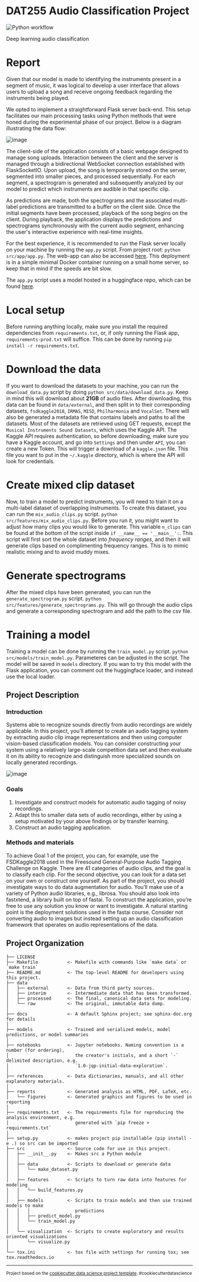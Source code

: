DAT255 Audio Classification Project
==============================

![Python workflow](https://github.com/oygarden/dat255-audio_project-g11/actions/workflows/python-app.yml/badge.svg)

Deep learning audio classification

# Report

Given that our model is made to identifying the instruments present in a segment of music, it was logical to develop a user interface that allows users to upload a song and receive ongoing feedback regarding the instruments being played.

We opted to implement a straightforward Flask server back-end. This setup facilitates our main processing tasks using Python methods that were honed during the experimental phase of our project. Below is a diagram illustrating the data flow:

![image](https://github.com/oygarden/dat255-audio_project-g11/assets/89018956/d9542eff-7ece-4dd9-a5d5-c57f068c62b1)

The client-side of the application consists of a basic webpage designed to manage song uploads. Interaction between the client and the server is managed through a bidirectional WebSocket connection established with FlaskSocketIO. Upon upload, the song is temporarily stored on the server, segmented into smaller pieces, and processed sequentially. For each segment, a spectrogram is generated and subsequently analyzed by our model to predict which instruments are audible in that specific clip.

As predictions are made, both the spectrograms and the associated multi-label predictions are transmitted to a buffer on the client side. Once the initial segments have been processed, playback of the song begins on the client. During playback, the application displays the predictions and spectrograms synchronously with the current audio segment, enhancing the user's interactive experience with real-time insights.

For the best experience, it is recommended to run the Flask server locally on your machine by running the `app.py` script. From project root: `python src/app/app.py`. The web-app can also be accessed [here](https://flask.onegard.no/). This deployment is in a simple minimal Docker container running on a small home server, so keep that in mind if the speeds are bit slow. 

The `app.py` script uses a model hosted in a huggingface repo, which can be found [here](https://huggingface.co/gruppe11/audio-classifier/tree/main). 
# Local setup

Before running anything locally, make sure you install the required dependencies from `requirements.txt`, or, if only running the Flask app, `requirements-prod.txt` will suffice. This can be done by running `pip install -r requirements.txt`.

# Download the data

If you want to download the datasets to your machine, you can run the `download_data.py` script by doing `python src/data/download_data.py`. Keep in mind this will download about __21GB__ of audio files. After downloading, this data can be found in `data/external`, and then split in to their corresponding datasets, `fsdkaggle2018`, `IRMAS`, `MISD`, `Philharmonia` and `VocalSet`. There will also be generated a metadata file that contains labels and paths to all the datasets. Most of the datasets are retrieved using GET requests, except the `Musical Instruments Sound Datasets`, which uses the Kaggle API. The Kaggle API requires authentication, so before downloading, make sure you have a Kaggle account, and go into `Settings` and then under `API`, you can create a new Token. This will trigger a download of a `kaggle.json` file. This file you want to put in the `~/.kaggle` directory, which is where the API will look for credentials. 

# Create mixed clip dataset

Now, to train a model to predict instruments, you will need to train it on a multi-label dataset of overlapping instruments. To create this dataset, you can run the `mix_audio_clips.py` script. `python src/features/mix_audio_clips.py`. Before you run it, you might want to adjust how many clips you would like to generate. This variable `n_clips` can be found at the bottom of the script inside `if __name__ == '__main__':`. This script will first sort the whole dataset into _frequency ranges_, and then it will generate clips based on complimenting frequency ranges. This is to mimic realistic mixing and to avoid muddy mixes.  

# Generate spectrograms

After the mixed clips have been generated, you can run the `generate_spectrogram.py` script. `python src/features/generate_spectrograms.py`. This will go through the audio clips and generate a corresponding spectrogram and add the path to the csv file. 

# Training a model

Training a model can be done by running the `train_model.py` script. `python src/models/train_model.py`. Parameteres can be adjusted in the script. The model will be saved in `models` directory. If you wan to try this model with the Flask application, you can comment out the huggingface loader, and instead use the local loader. 


Project Description
------------

### Introduction

Systems able to recognize sounds directly from audio recordings are widely applicable. In this project, you’ll attempt to create an audio tagging system by extracting audio clip image representations and then using computer vision-based classification models. You can consider constructing your system using a relatively large-scale competition data set and then evaluate it on its ability to recognize and distinguish more specialized sounds on locally generated recordings.

![image](https://github.com/oygarden/dat255-audio_project-g11/assets/89018956/94dde56e-82ef-4d63-8b65-615657c9713a)

### Goals

1. Investigate and construct models for automatic audio tagging of noisy recordings.
2. Adapt this to smaller data sets of audio recordings, either by using a setup motivated by your above findings or by transfer learning.
3. Construct an audio tagging application.

### Methods and materials

To achieve Goal 1 of the project, you can, for example, use the FSDKaggle2018 used in the Freesound General-Purpose Audio Tagging Challenge on Kaggle. There are 41 categories of audio clips, and the goal is to classify each clip. For the second objective, you can look for a data set on your own or construct one yourself. As part of the project, you should investigate ways to do data augmentation for audio. You’ll make use of a variety of Python audio libraries, e.g., librosa. You should also look into fastxtend, a library built on top of fastai. To construct the application, you’re free to use any solution you know or want to investigate. A natural starting point is the deployment solutions used in the fastai course. Consider not converting audio to images but instead setting up an audio classification framework that operates on audio representations of the data.


Project Organization
------------

    ├── LICENSE
    ├── Makefile           <- Makefile with commands like `make data` or `make train`
    ├── README.md          <- The top-level README for developers using this project.
    ├── data
    │   ├── external       <- Data from third party sources.
    │   ├── interim        <- Intermediate data that has been transformed.
    │   ├── processed      <- The final, canonical data sets for modeling.
    │   └── raw            <- The original, immutable data dump.
    │
    ├── docs               <- A default Sphinx project; see sphinx-doc.org for details
    │
    ├── models             <- Trained and serialized models, model predictions, or model summaries
    │
    ├── notebooks          <- Jupyter notebooks. Naming convention is a number (for ordering),
    │                         the creator's initials, and a short `-` delimited description, e.g.
    │                         `1.0-jqp-initial-data-exploration`.
    │
    ├── references         <- Data dictionaries, manuals, and all other explanatory materials.
    │
    ├── reports            <- Generated analysis as HTML, PDF, LaTeX, etc.
    │   └── figures        <- Generated graphics and figures to be used in reporting
    │
    ├── requirements.txt   <- The requirements file for reproducing the analysis environment, e.g.
    │                         generated with `pip freeze > requirements.txt`
    │
    ├── setup.py           <- makes project pip installable (pip install -e .) so src can be imported
    ├── src                <- Source code for use in this project.
    │   ├── __init__.py    <- Makes src a Python module
    │   │
    │   ├── data           <- Scripts to download or generate data
    │   │   └── make_dataset.py
    │   │
    │   ├── features       <- Scripts to turn raw data into features for modeling
    │   │   └── build_features.py
    │   │
    │   ├── models         <- Scripts to train models and then use trained models to make
    │   │   │                 predictions
    │   │   ├── predict_model.py
    │   │   └── train_model.py
    │   │
    │   └── visualization  <- Scripts to create exploratory and results oriented visualizations
    │       └── visualize.py
    │
    └── tox.ini            <- tox file with settings for running tox; see tox.readthedocs.io


--------

<p><small>Project based on the <a target="_blank" href="https://drivendata.github.io/cookiecutter-data-science/">cookiecutter data science project template</a>. #cookiecutterdatascience</small></p>
